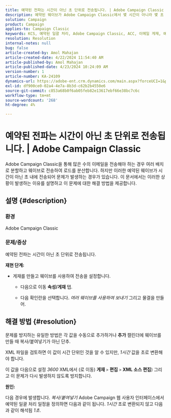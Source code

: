 ```yaml
---
title: 예약된 전파는 시간이 아닌 초 단위로 전송됩니다. | Adobe Campaign Classic
description: 예약된 웨이브가 Adobe Campaign Classic에서 몇 시간이 아니라 몇 초 안에 전송되는 문제를 해결하는 방법에 대해 알아봅니다.
solution: Campaign
product: Campaign
applies-to: Campaign Classic
keywords: KCS, 예약된 일괄 처리, Adobe Campaign Classic, ACC, 이메일 게재, 예약, 시간, 초
resolution: Resolution
internal-notes: null
bug: false
article-created-by: Amol Mahajan
article-created-date: 4/22/2024 11:54:40 AM
article-published-by: Amol Mahajan
article-published-date: 4/23/2024 10:24:09 AM
version-number: 1
article-number: KA-24109
dynamics-url: https://adobe-ent.crm.dynamics.com/main.aspx?forceUCI=1&pagetype=entityrecord&etn=knowledgearticle&id=e9d08613-9f00-ef11-a1fe-6045bd006704
exl-id: df900ce0-02a4-4e7a-8b3d-c62b2b4550e6
source-git-commit: c853a68b0f6ab05feb82e13617ebf66e38bc7c6c
workflow-type: tm+mt
source-wordcount: '268'
ht-degree: 4%

---
```


# 예약된 전파는 시간이 아닌 초 단위로 전송됩니다. | Adobe Campaign Classic


Adobe Campaign Classic을 통해 많은 수의 이메일을 전송해야 하는 경우 여러 배치로 분할하고 웨이브로 전송하여 로드를 분산합니다. 하지만 이러한 예약된 웨이브가 시간이 아닌 초 내에 전송되어 문제가 발생하는 경우가 있습니다. 이 문서에서는 이러한 상황이 발생하는 이유를 설명하고 이 문제에 대한 해결 방법을 제공합니다.

## 설명 {#description}


### <b>환경</b>

Adobe Campaign Classic



### <b>문제/증상</b>

예약된 전파는 시간이 아닌 초 단위로 전송됩니다.

<b>재현 단계:</b>

- 게재를 만들고 웨이브를 사용하여 전송을 설정합니다.



   - 다음으로 이동 <b>속성/게재</b> 탭.


   - 다음 확인란을 선택합니다. *여러 웨이브를 사용하여 보내기* 그리고 물결을 만들어.






## 해결 방법 {#resolution}


문제를 방지하는 유일한 방법은 각 값을 수동으로 추가하거나 <b>추가</b> 캘린더에 웨이브를 만들 때 복사/붙여넣기가 아닌 단추.

XML 파일을 검토하면 이 값이 시간 단위인 것을 알 수 있지만, *1시간* 값을 초로 변환해야 합니다.

이 값을 다음으로 설정 *3600* XML에서 (로 이동) <b>게재</b> `>`  <b>편집</b> `>`  <b>XML 소스 편집</b>) 그리고 이 문제가 다시 발생하지 않도록 방지합니다.

<b>원인:</b>

다음 경우에 발생합니다. *복사/붙여넣기* Adobe Campaign 웹 사용자 인터페이스에서 예약된 일괄 처리 일정을 정의하면 다음과 같이 됩니다. *1시간* 초로 변환되지 않고 다음과 같이 해석됨 *1초*.
